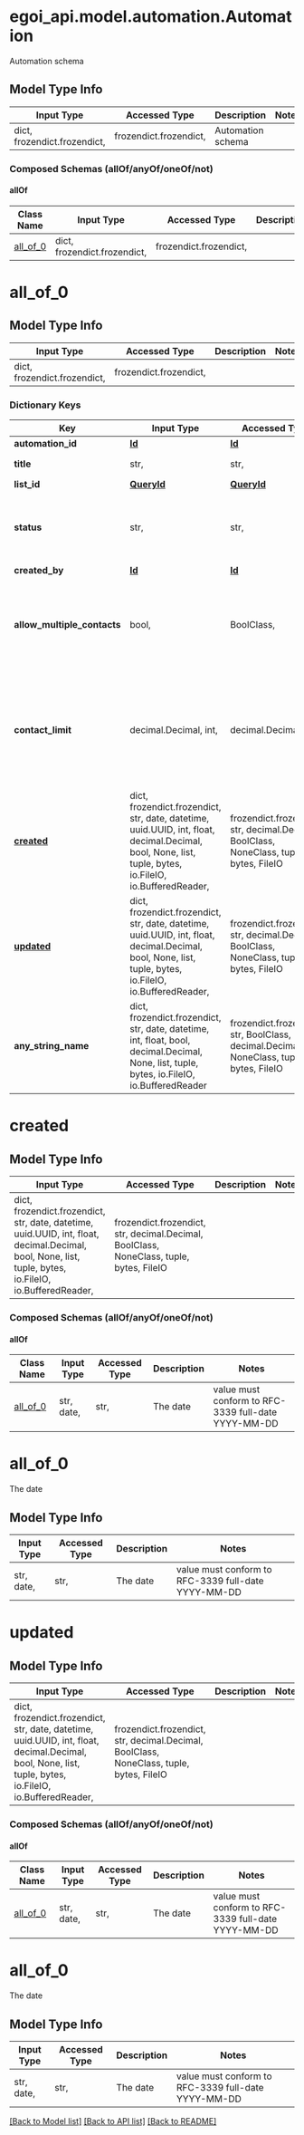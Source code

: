 # egoi_api.model.automation.Automation

Automation schema

## Model Type Info
Input Type | Accessed Type | Description | Notes
------------ | ------------- | ------------- | -------------
dict, frozendict.frozendict,  | frozendict.frozendict,  | Automation schema | 

### Composed Schemas (allOf/anyOf/oneOf/not)
#### allOf
Class Name | Input Type | Accessed Type | Description | Notes
------------- | ------------- | ------------- | ------------- | -------------
[all_of_0](#all_of_0) | dict, frozendict.frozendict,  | frozendict.frozendict,  |  | 

# all_of_0

## Model Type Info
Input Type | Accessed Type | Description | Notes
------------ | ------------- | ------------- | -------------
dict, frozendict.frozendict,  | frozendict.frozendict,  |  | 

### Dictionary Keys
Key | Input Type | Accessed Type | Description | Notes
------------ | ------------- | ------------- | ------------- | -------------
**automation_id** | [**Id**](Id.md) | [**Id**](Id.md) |  | [optional] 
**title** | str,  | str,  | Automation title | [optional] 
**list_id** | [**QueryId**](QueryId.md) | [**QueryId**](QueryId.md) |  | [optional] 
**status** | str,  | str,  | Automation status | [optional] must be one of ["active", "inactive", ] 
**created_by** | [**Id**](Id.md) | [**Id**](Id.md) |  | [optional] 
**allow_multiple_contacts** | bool,  | BoolClass,  | True if the automation allows multiple contacts, false otherwise | [optional] if omitted the server will use the default value of True
**contact_limit** | decimal.Decimal, int,  | decimal.Decimal,  | Contact limit for the automation. Contact limit value (value &#x27;0&#x27; is returned if contact                                 limit is not enabled) | [optional] 
**[created](#created)** | dict, frozendict.frozendict, str, date, datetime, uuid.UUID, int, float, decimal.Decimal, bool, None, list, tuple, bytes, io.FileIO, io.BufferedReader,  | frozendict.frozendict, str, decimal.Decimal, BoolClass, NoneClass, tuple, bytes, FileIO |  | [optional] 
**[updated](#updated)** | dict, frozendict.frozendict, str, date, datetime, uuid.UUID, int, float, decimal.Decimal, bool, None, list, tuple, bytes, io.FileIO, io.BufferedReader,  | frozendict.frozendict, str, decimal.Decimal, BoolClass, NoneClass, tuple, bytes, FileIO |  | [optional] 
**any_string_name** | dict, frozendict.frozendict, str, date, datetime, int, float, bool, decimal.Decimal, None, list, tuple, bytes, io.FileIO, io.BufferedReader | frozendict.frozendict, str, BoolClass, decimal.Decimal, NoneClass, tuple, bytes, FileIO | any string name can be used but the value must be the correct type | [optional]

# created

## Model Type Info
Input Type | Accessed Type | Description | Notes
------------ | ------------- | ------------- | -------------
dict, frozendict.frozendict, str, date, datetime, uuid.UUID, int, float, decimal.Decimal, bool, None, list, tuple, bytes, io.FileIO, io.BufferedReader,  | frozendict.frozendict, str, decimal.Decimal, BoolClass, NoneClass, tuple, bytes, FileIO |  | 

### Composed Schemas (allOf/anyOf/oneOf/not)
#### allOf
Class Name | Input Type | Accessed Type | Description | Notes
------------- | ------------- | ------------- | ------------- | -------------
[all_of_0](#all_of_0) | str, date,  | str,  | The date | value must conform to RFC-3339 full-date YYYY-MM-DD

# all_of_0

The date

## Model Type Info
Input Type | Accessed Type | Description | Notes
------------ | ------------- | ------------- | -------------
str, date,  | str,  | The date | value must conform to RFC-3339 full-date YYYY-MM-DD

# updated

## Model Type Info
Input Type | Accessed Type | Description | Notes
------------ | ------------- | ------------- | -------------
dict, frozendict.frozendict, str, date, datetime, uuid.UUID, int, float, decimal.Decimal, bool, None, list, tuple, bytes, io.FileIO, io.BufferedReader,  | frozendict.frozendict, str, decimal.Decimal, BoolClass, NoneClass, tuple, bytes, FileIO |  | 

### Composed Schemas (allOf/anyOf/oneOf/not)
#### allOf
Class Name | Input Type | Accessed Type | Description | Notes
------------- | ------------- | ------------- | ------------- | -------------
[all_of_0](#all_of_0) | str, date,  | str,  | The date | value must conform to RFC-3339 full-date YYYY-MM-DD

# all_of_0

The date

## Model Type Info
Input Type | Accessed Type | Description | Notes
------------ | ------------- | ------------- | -------------
str, date,  | str,  | The date | value must conform to RFC-3339 full-date YYYY-MM-DD

[[Back to Model list]](../../README.md#documentation-for-models) [[Back to API list]](../../README.md#documentation-for-api-endpoints) [[Back to README]](../../README.md)

